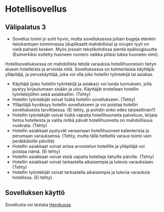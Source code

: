 # Hotellisovellus

## Välipalatus 3
- Sovellus toimii jo suht hyvin, mutta sovelluksessa joitain bugeja etenkin tietokantojen toiminnassa (duplikaatit mahdollisia) ja sivujen tyyli on vielä pahasti kesken. Myös jossain tekstikohdissa pientä epäloogisuutta (Esimerkiksi esitetty huoneen numero vaikka pitäisi lukea huoneen nimi). 

Hotellisovelluksessa on mahdollista tehdä varauksia hotellihuoneisiin tietyn alueen hotelleista ja arvioida niitä. Sovelluksessa on kolmenlaisia käyttäjiä: ylläpitäjä, ja peruskäyttäjä, joka voi olla joko hotellin työntekijä tai asiakas.

- Käyttäjä (joko hotellin työntekijä ja asiakas) voi luoda tunnuksen, jolla pystyy kirjautumaan sisään ja ulos. Käyttäjät erotellaan hotellin työntekijöihin sekä asiakkaihin. (Tehty)
- Hotellin työntekijät voivat lisätä hotellin sovellukseen. (Tehty)
- Ylläpitäjä hyväksyy hotellin sovellukseen ja voi poistaa hotellin sovelluksesta tarvittaessa. (Ei tehty, ja pohdin onko edes tarpeellinen?)
- Hotellin työntekijät voivat lisätä vapaita hotellihuoneita palveluun, kirjata tietoa hotelleista ja valita mitkä päivät hotellihuoneita on mahdollisuus vuokrata. (Tehty)
- Hotellin asiakkaat pystyvät varaamaan hotellihuoneet kalenterista ja perumaan varauksensa. (Tehty, mutta tällä hetkellä varaus toimii vain peräkkäisille päiville)
- Hotellin asiakkaat voivat antaa arvostelun hotellille ja ylläpitäjä voi poistaa nämä. (Ei tehty)
- Hotellin asiakkaat voivat etsiä vapaita hotelleja tietyille päiville. (Tehty)
- Hotellin asiakkaat voivat tarkastella aikaisempia ja tulevia varauksiaan.(Tehty)
- Hotellin työntekijät voivat tarkastella aikaisempia ja tulevia varauksia hotellissa. (Ei tehty)

## Sovelluksen käyttö
Sovellusta voi testata [Herokussa](https://tsoha-hotels.herokuapp.com/)

